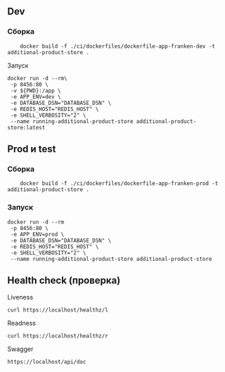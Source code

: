 ## Dev

### Сборка
```shell
    docker build -f ./ci/dockerfiles/dockerfile-app-franken-dev -t additional-product-store .
```
Запуск
```shell
docker run -d --rm\
 -p 8456:80 \
 -v ${PWD}:/app \
 -e APP_ENV=dev \
 -e DATABASE_DSN="DATABASE_DSN" \
 -e REDIS_HOST="REDIS_HOST" \
 -e SHELL_VERBOSITY="2" \
 --name running-additional-product-store additional-product-store:latest
```    

## Prod и test

### Сборка
```shell
    docker build -f ./ci/dockerfiles/dockerfile-app-franken-prod -t additional-product-store .
```

### Запуск
```shell
docker run -d --rm 
 -p 8456:80 \
 -e APP_ENV=prod \
 -e DATABASE_DSN="DATABASE_DSN" \
 -e REDIS_HOST="REDIS_HOST" \
 -e SHELL_VERBOSITY="2" \
 --name running-additional-product-store additional-product-store
```    

## Health check (проверка)

Liveness

```shell
curl https://localhost/healthz/l
```

Readness

```shell
curl https://localhost/healthz/r
```

Swagger

```shell
https://localhost/api/doc
```
